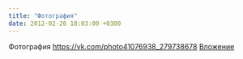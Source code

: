 ```yaml
---
title: "Фотография"
date: 2012-02-26 18:03:00 +0300
---
```


Фотография
<a class="vk-attach" href="https://vk.com/photo41076938_279738678">https://vk.com/photo41076938_279738678</a>
<a class="vk-attach" href="https://vk.com/photo41076938_279738678">Вложение</a>

